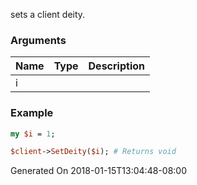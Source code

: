 sets a client deity.
### Arguments
**Name**|**Type**|**Description**
:---|:---|:---
i||

### Example

```perl
my $i = 1;

$client->SetDeity($i); # Returns void
```


Generated On 2018-01-15T13:04:48-08:00